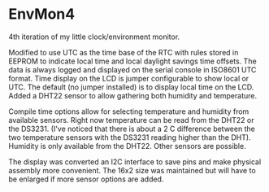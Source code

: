 # EnvMon4
4th iteration of my little clock/environment monitor.

Modified to use UTC as the time base of the RTC with rules stored in EEPROM
to indicate local time and local daylight savings time offsets. The data is
always logged and displayed on the serial console in ISO8601 UTC format.
Time display on the LCD is jumper configurable to show local or UTC.
The default (no jumper installed) is to display local time on the LCD.
Added a DHT22 sensor to allow gathering both humidity and temperature. 

Compile time options allow for selecting temperature and humidity from
available sensors. Right now temperature can be read from the DHT22 or the
DS3231. (I've noticed that there is about a 2 C difference between the two
temperature sensors with the DS3231 reading higher than the DHT).
Humidity is only available from the DHT22. Other sensors are possible.

The display was converted an I2C interface to save pins and make physical
assembly more convenient. The 16x2 size was maintained but will have to be
enlarged if more sensor options are added.
